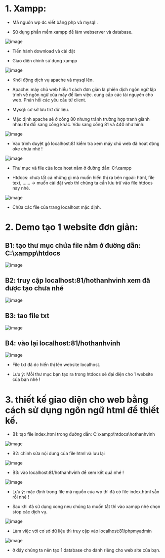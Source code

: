 # 1.	Xampp:

-	Mã nguôn wp đc viết bằng php và mysql .

-	Sử dụng phần mềm xampp để làm webserver và database.

![image](https://user-images.githubusercontent.com/95491130/187862545-61d91891-16f7-4ad7-98d0-64c04fce0270.png)
 
-	Tiến hành download và cài đặt

-	Giao diện chính sử dụng  xampp
 
![image](https://user-images.githubusercontent.com/95491130/187862674-af77b1b6-9ff9-40d3-be7d-2b820e59f98f.png)

-	Khởi động dịch vụ apache và mysql lên.

-  Apache:  máy chủ web hiểu 1 cách đơn giản là phiên dịch ngôn ngữ lập trình về ngôn ngữ của máy để làm việc. cung cấp các tài nguyên cho web. Phản hổi các yêu cầu từ client.

- Mysql:  cơ sở lưu trữ dữ liệu.

-	Mặc định apache sẽ ở cổng 80 nhưng tránh trường hợp tranh giành nhau thì đổi sang cổng khác. Vdu sang cổng 81 và 440 như hình:
 
![image](https://user-images.githubusercontent.com/95491130/187862796-c0cf9ebb-77b6-4cb8-ba7a-bb33b36248e2.png)

-	Vao trình duyệt gõ localhost:81 kiểm tra xem máy chủ web đã hoạt động oke chưa nhé !
 
![image](https://user-images.githubusercontent.com/95491130/187862828-2d35932a-15ee-410f-9aed-f1bcb6568964.png)

-	Thư mục và file của localhost nằm ở đường dẫn: C:\xampp
 
-	Htdocs: chưa tất cả những gì mà muốn hiển thị ra bên ngoài: html, file text, …… -> muốn cài đặt web thì chúng ta cần lưu trữ vào file htdocs này nhé.

![image](https://user-images.githubusercontent.com/95491130/187862919-89bb149e-dd3d-4adf-9bbf-e2650083e5a3.png)
 
-	Chứa các file của trang localhost mặc định.

# 2. Demo tạo 1 website đơn giản:

## B1: tạo thư mục chứa file nằm ở đường dẫn: C:\xampp\htdocs

![image](https://user-images.githubusercontent.com/95491130/187863052-f68adf5e-ecef-412a-92b6-dc6df509e2fb.png)

  
## B2: truy cập localhost:81/hothanhvinh xem đã được tạo chưa nhé

![image](https://user-images.githubusercontent.com/95491130/187863073-ca717b6b-4526-4792-971f-d5e7e976ab6c.png)

## B3: tao file txt
 
 ![image](https://user-images.githubusercontent.com/95491130/187863109-2c427075-0521-41e9-b0d0-040b46e99cf5.png)

 
## B4: vào lại localhost:81/hothanhvinh

![image](https://user-images.githubusercontent.com/95491130/187863148-13a17ae1-d65d-4c93-a9cc-0317136ec7b5.png)

 
- File txt đã dc hiển thị lên website localhost.

- Lưu ý: Mỗi thư mục bạn tạo ra trong htdocs sẽ đại diện cho 1 website của bạn nhé !

# 3. thiết kế giao diện cho web bằng cách sử dụng ngôn ngữ html để thiết kế.

- B1: tạo file index.html trong đường dẫn: C:\xampp\htdocs\hothanhvinh 

![image](https://user-images.githubusercontent.com/95491130/187863328-ad3c4cdc-40f7-42f8-81d5-104d3ae6b4b0.png)

 
- B2: chỉnh sửa nội dung của file html và lưu lại

![image](https://user-images.githubusercontent.com/95491130/187863351-10a047c4-d92e-40fc-8183-4b692359dfa7.png)

- B3: vào localhost:81/hothanhvinh để xem kết quả nhé !

![image](https://user-images.githubusercontent.com/95491130/187863377-0149ee9b-6164-454a-b84a-dd701bb25631.png)


- Lưu ý: mặc định trong file mã nguồn của wp thì đã có file index.html sẵn rồi nhé !

- Sau khi đã sử dụng xong neu chúng ta muốn tắt thì vào xampp nhé chọn stop các dịch vụ. 

![image](https://user-images.githubusercontent.com/95491130/187863413-7774d95a-de1b-4d7c-bce3-a65de2bc16dd.png)

- Làm việc với cơ sở dữ liệu thì truy cập vào localhost:81/phpmyadmin

 ![image](https://user-images.githubusercontent.com/95491130/187863432-04d0ac93-af71-4c7c-9f83-824bafeb4c90.png)

- ở đây chúng ta nên tạo 1 database cho dành riêng cho web site của bạn. 

 















